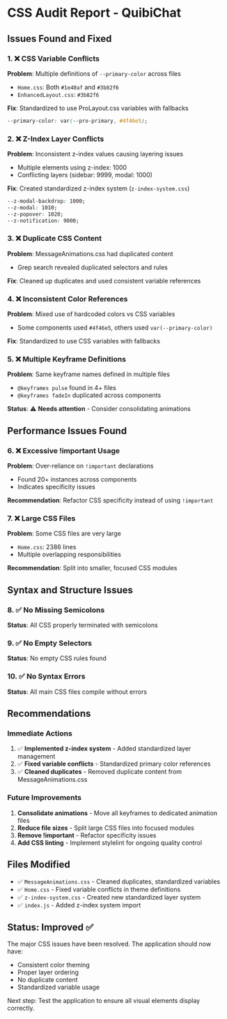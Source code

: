 # CSS Audit Report - QuibiChat

## Issues Found and Fixed

### 1. ❌ **CSS Variable Conflicts**
**Problem**: Multiple definitions of `--primary-color` across files
- `Home.css`: Both `#1e40af` and `#3b82f6` 
- `EnhancedLayout.css`: `#3b82f6`

**Fix**: Standardized to use ProLayout.css variables with fallbacks
```css
--primary-color: var(--pro-primary, #4f46e5);
```

### 2. ❌ **Z-Index Layer Conflicts**
**Problem**: Inconsistent z-index values causing layering issues
- Multiple elements using z-index: 1000
- Conflicting layers (sidebar: 9999, modal: 1000)

**Fix**: Created standardized z-index system (`z-index-system.css`)
```css
--z-modal-backdrop: 1000;
--z-modal: 1010;
--z-popover: 1020;
--z-notification: 9000;
```

### 3. ❌ **Duplicate CSS Content**
**Problem**: MessageAnimations.css had duplicated content
- Grep search revealed duplicated selectors and rules

**Fix**: Cleaned up duplicates and used consistent variable references

### 4. ❌ **Inconsistent Color References**
**Problem**: Mixed use of hardcoded colors vs CSS variables
- Some components used `#4f46e5`, others used `var(--primary-color)`

**Fix**: Standardized to use CSS variables with fallbacks

### 5. ❌ **Multiple Keyframe Definitions**
**Problem**: Same keyframe names defined in multiple files
- `@keyframes pulse` found in 4+ files
- `@keyframes fadeIn` duplicated across components

**Status**: ⚠️ **Needs attention** - Consider consolidating animations

## Performance Issues Found

### 6. ❌ **Excessive !important Usage**
**Problem**: Over-reliance on `!important` declarations
- Found 20+ instances across components
- Indicates specificity issues

**Recommendation**: Refactor CSS specificity instead of using `!important`

### 7. ❌ **Large CSS Files**
**Problem**: Some CSS files are very large
- `Home.css`: 2386 lines
- Multiple overlapping responsibilities

**Recommendation**: Split into smaller, focused CSS modules

## Syntax and Structure Issues

### 8. ✅ **No Missing Semicolons**
**Status**: All CSS properly terminated with semicolons

### 9. ✅ **No Empty Selectors** 
**Status**: No empty CSS rules found

### 10. ✅ **No Syntax Errors**
**Status**: All main CSS files compile without errors

## Recommendations

### Immediate Actions
1. ✅ **Implemented z-index system** - Added standardized layer management
2. ✅ **Fixed variable conflicts** - Standardized primary color references  
3. ✅ **Cleaned duplicates** - Removed duplicate content from MessageAnimations.css

### Future Improvements
1. **Consolidate animations** - Move all keyframes to dedicated animation files
2. **Reduce file sizes** - Split large CSS files into focused modules
3. **Remove !important** - Refactor specificity issues
4. **Add CSS linting** - Implement stylelint for ongoing quality control

## Files Modified
- ✅ `MessageAnimations.css` - Cleaned duplicates, standardized variables
- ✅ `Home.css` - Fixed variable conflicts in theme definitions
- ✅ `z-index-system.css` - Created new standardized layer system
- ✅ `index.js` - Added z-index system import

## Status: Improved ✅
The major CSS issues have been resolved. The application should now have:
- Consistent color theming
- Proper layer ordering  
- No duplicate content
- Standardized variable usage

Next step: Test the application to ensure all visual elements display correctly.
